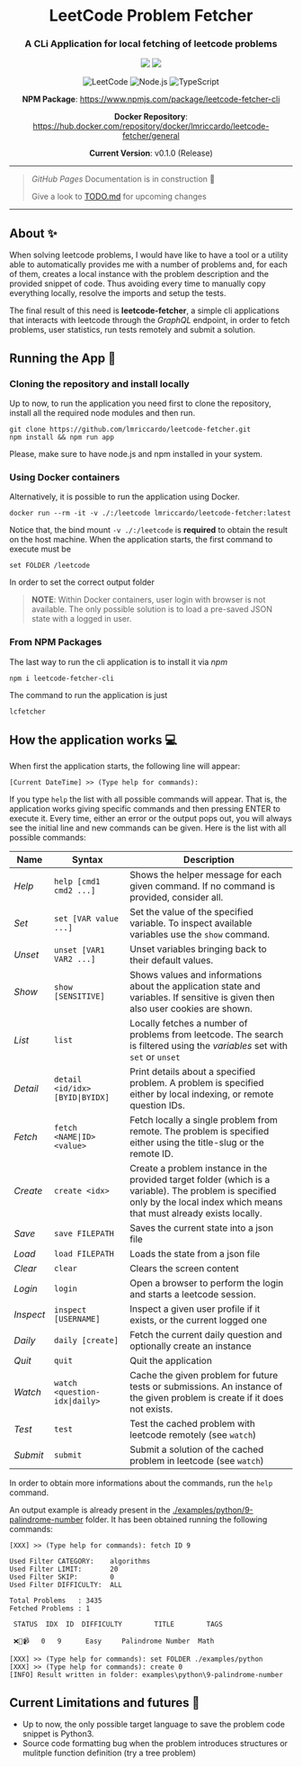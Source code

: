 <h1 align="center">LeetCode Problem Fetcher</h1>
<div align="center">

### A CLi Application for local fetching of leetcode problems

<img src="https://img.shields.io/badge/License-MIT-green.svg"/>
<img src="https://img.shields.io/npm/v/npm.svg?logo=nodedotjs"/>

![LeetCode](https://img.shields.io/badge/LeetCode-000000?style=for-the-badge&logo=LeetCode&logoColor=#d16c06)
![Node.js](https://img.shields.io/badge/Node.js-%2320232a?style=for-the-badge&logo=node.js&logoColor=43853D)
![TypeScript](https://img.shields.io/badge/typetscript-%2320232a.svg?style=for-the-badge&logo=typescript&logoColor=%fff)

<p><strong>NPM Package</strong>: <a href="https://www.npmjs.com/package/leetcode-fetcher-cli">https://www.npmjs.com/package/leetcode-fetcher-cli</a></p>
<p><strong>Docker Repository</strong>: <a href="https://hub.docker.com/repository/docker/lmriccardo/leetcode-fetcher/general">https://hub.docker.com/repository/docker/lmriccardo/leetcode-fetcher/general</a></p>

<p><strong>Current Version</strong>: v0.1.0 (Release)</p>

</div>

---

> _GitHub Pages_ Documentation is in construction 👷
>
> Give a look to [TODO.md](./TODO.md) for upcoming changes

---

## About ✨

When solving leetcode problems, I would have like to have a tool or a utility able to automatically provides me with a number of problems and, for each of them, creates a local instance with the problem description and the provided snippet of code. Thus avoiding every time to manually copy everything locally, resolve the imports and setup the tests.

The final result of this need is **leetcode-fetcher**, a simple cli applications that interacts with leetcode through the *GraphQL* endpoint, in order to fetch problems, user statistics, run tests remotely and submit a solution.

## Running the App 🚀

### Cloning the repository and install locally

Up to now, to run the application you need first to clone the repository, install all the required node modules and then run. 

```
git clone https://github.com/lmriccardo/leetcode-fetcher.git
npm install && npm run app
```

Please, make sure to have node.js and npm installed in your system.

### Using Docker containers

Alternatively, it is possible to run the application using Docker.

```
docker run --rm -it -v ./:/leetcode lmriccardo/leetcode-fetcher:latest
```

Notice that, the bind mount `-v ./:/leetcode` is **required** to obtain the result on the host machine. When the application starts, the first command to execute must be

```
set FOLDER /leetcode
```

In order to set the correct output folder

> **NOTE**: Within Docker containers, user login with browser is not available. The only possible solution is to
> load a pre-saved JSON state with a logged in user. 

### From NPM Packages

The last way to run the cli application is to install it via *npm*

```
npm i leetcode-fetcher-cli
```

The command to run the application is just 

```
lcfetcher
```

## How the application works 💻

When first the application starts, the following line will appear:

```
[Current DateTime] >> (Type help for commands): 
```

If you type `help` the list with all possible commands will appear. That is, the application works giving specific commands and then pressing ENTER to execute it. Every time, either an error or the output pops out, you will always see the initial line and new commands can be given. Here is the list with all possible commands:

| **Name**  | **Syntax**                      | **Description**                                                                                                                                                               |
|-----------|---------------------------------|-------------------------------------------------------------------------------------------------------------------------------------------------------------------------------|
| _Help_    | `help [cmd1 cmd2 ...]`          | Shows the helper message for each given command. If no command is provided, consider all.                                                                                     |
| _Set_     | `set [VAR value ...]`           | Set the value of the specified variable. To inspect available variables use the `show` command.                                                                               |
| _Unset_   | `unset [VAR1 VAR2 ...]`         | Unset variables bringing back to their default values.                                                                                                                        |
| _Show_    | `show [SENSITIVE]`              | Shows values and informations about the application state and variables. If sensitive is given then also user cookies are shown.                                              |
| _List_    | `list`                          | Locally fetches a number of problems from leetcode. The search is filtered using the _variables_ set with `set` or `unset`                                                    |
| _Detail_  | `detail <id/idx> [BYID\|BYIDX]` | Print details about a specified problem. A problem is specified either by local indexing, or remote question IDs.                                                             |
| _Fetch_   | `fetch <NAME\|ID> <value>`      | Fetch locally a single problem from remote. The problem is specified either using the title-slug or the remote ID.                                                            |
| _Create_  | `create <idx>`                  | Create a problem instance in the provided target folder (which is a variable). The problem is specified only by the local index which means that must already exists locally. |
| _Save_    | `save FILEPATH`                 | Saves the current state into a json file                                                                                                                                      |
| _Load_    | `load FILEPATH`                 | Loads the state from a json file                                                                                                                                              |
| _Clear_   | `clear`                         | Clears the screen content                                                                                                                                                     |
| _Login_   | `login`                         | Open a browser to perform the login and starts a leetcode session.                                                                                                            |
| _Inspect_ | `inspect [USERNAME]`            | Inspect a given user profile if it exists, or the current logged one                                                                                                          |
| _Daily_   | `daily [create]`                | Fetch the current daily question and optionally create an instance                                                                                                            |
| _Quit_    | `quit`                          | Quit the application                                                                                                                                                          |
| _Watch_   | `watch <question-idx\|daily>`   | Cache the given problem for future tests or submissions. An instance of the given problem is create if it does not exists.                                                    |
| _Test_    | `test`                          | Test the cached problem with leetcode remotely (see `watch`)                                                                                                                  |
| _Submit_  | `submit`                        | Submit a solution of the cached problem in leetcode (see `watch`)                                                                                                             |

In order to obtain more informations about the commands, run the `help` command.

An output example is already present in the <a href="./examples/python/9-palindrome-number">./examples/python/9-palindrome-number</a> folder. It has been obtained running the following commands:

```
[XXX] >> (Type help for commands): fetch ID 9

Used Filter CATEGORY:    algorithms
Used Filter LIMIT:       20
Used Filter SKIP:        0
Used Filter DIFFICULTY:  ALL

Total Problems   : 3435
Fetched Problems : 1

 STATUS  IDX  ID  DIFFICULTY        TITLE        TAGS

 ❌🙉📹   0   9      Easy     Palindrome Number  Math

[XXX] >> (Type help for commands): set FOLDER ./examples/python
[XXX] >> (Type help for commands): create 0
[INFO] Result written in folder: examples\python\9-palindrome-number
```

## Current Limitations and futures 🚧

- Up to now, the only possible target language to save the problem code snippet is Python3. 
- Source code formatting bug when the problem introduces structures or mulitple function definition (try a tree problem)